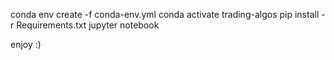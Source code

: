 conda env create -f conda-env.yml
conda activate trading-algos
pip install -r Requirements.txt
jupyter notebook

enjoy :)